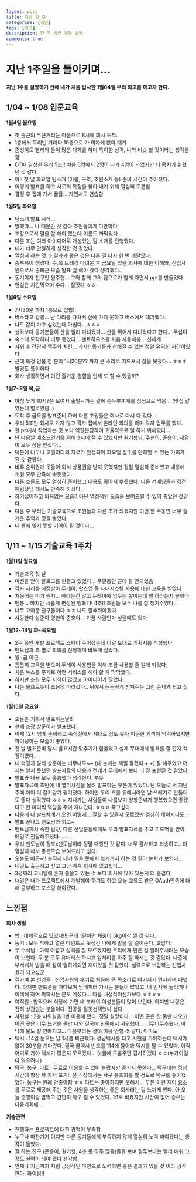 ```yaml
---
layout: post
title: 지난 한 주
categories: [개인]
tags: [회고]
description: 한 주 동안 경험 설명
comments: true
---
```


# 지난 1주일을 돌이키며...

**지난 1주를 설명하기 전에 내가 처음 입사한 1월04일 부터 회고를 하고자 한다.**

## 1/04 ~ 1/08 입문교육

**1월4일 월요일**
- 첫 출근의 두근거리는 마음으로 8시에 회사 도착.
- 1층에서 두리번 거리다 10층으로 가 의자에 앉아 대기
- 준성이도 빨리와 둘이 많은 대화를 하며 특이한 성격, 나와 비슷 할 것이라는 생각을 함
- OT때 결성한 우리 5조!! 처음 6명에서 2명이 나가 4명이 되었지만 더 뭉치기 쉬웠던 것 같다.
- 아!! 첫 날 화요일 팀소개 (이름, 구호, 조원소개 등) 준비 시간이 주어졌다.
- 어떻게 발표를 하고 서로의 특징을 찾아 내기 위해 열심히 토론함
- 결정 후 집에 가서 꿀잠... 자면서도 연습함

**1월5일 화요일**
- 팀소개 발표 시작...
- 망했따... 나 때문인 것 같아 조원들에게 미안하다
- 조장으로서 말을 잘 해야 했는데 이름도 까먹었다.
- 다른 조는 여러 아이디어로 개성있는 팀 소개를 진행했다.
- 내가 너무 안일하게 생각한 것 같았다.
- 열심히 하는 것 과 결과가 좋은 것은 다른 걸 다시 한 번 깨달았다.
- 승부욕이 생겼다. 수,목 트래킹 다녀온 후 금요일 있을 회사에 대한 이해와, 신입사원으로서 출퇴근 모습 발표 잘 해야 겠다 생각했다.
- 동기이자 친구인 원주현... 그와 함께 그의 집으로가 함께 자면서 ppt를 만들었다
- 현실은 치킨먹으며 수다... 잘잤다 ㅎㅎ

**1월6일 수요일**
- 7시30분 까지 1층으로 집합!!
- 버스타고 강릉... 난 다리를 다쳐서 산에 가지 못하고 버스에서 대기했다.
- 나도 같이 가고 싶었는데 아쉽다...ㅎㅎㅎ
- 생각보다 동기분들이 산을 빨리 다녀왔다... 산을 뛰어서 다녀왔다고 한다... 무섭다
- 숙소에 도착하니 너무 좋았다... 펜트하우스를 처음 사용해봄... 신세계
- 샤워 후 간단히 맥주와 치킨... 과자!! 동기들과 친해질 수 있는 정말 유익한 시간이였다
- 근데 특정 인물 한 분이 1시20분?? 까지 큰 소리로 떠드셔서 잠을 못잤다... ㅎㅎㅎ 별명도 특이하다
- 회사 생활하면서 이런 즐거운 경험을 언제 또 할 수 있을까?

**1월7~8일 목,금**
- 아침 늦게 10시?쯤 모여서 출발~ 가는 길에 순두부찌개를 점심으로 먹음... (맛집 같았는데 별로였음..)
- 도착 후 금요일 발표준비 하러 다른 조원들은 회사로 다시 다 갔다...
- 우리 5조만 회사로 가지 않고 각자 집에서 온라인 회의를 하며 각자 업무를 했다.
- 한 pc에서 작업하는 것 보다 역할분담하여 효율적으로 일 하기 위해였다... 
- 난 다음날 메소드연기를 위해 3시에 잘 수 있었지만 원기형님, 주현이, 준용이, 재열이 모두 잠을 안잤다...
- 덕분에 너무나 고퀄리티의 자료가 완성되어 화요일 실수를 만회할 수 있는 기회가 된 것 같았다.
- 비록 순위권에 못들어 외식 상품권을 받지 못했지만 정말 열심히 준비했고 내용에 조원 모두 만족해 뿌듯했다.
- 다른 조들도 모두 열심히 준비했고 내용도 좋아서 뿌듯했다. 다른 선배님들과 김건해팀장님 께서도 만족해 하셨다.
- 하기싫어하고 의욕없는 모습이아닌 열정적인 모습을 보여드릴 수 있어 좋았던 것같다.
- 다음 주 부터는 기술교육으로 조원들과 다른 조가 되겠지만 이번 한 주동안 너무 즐거운 추억과 정을 쌓았다.
- 내 생에 잊지 못할 기억이 될 것이다...

## 1/11 ~ 1/15 기술교육 1주차
**1월11일 월요일**
- 기술교육 첫 날
- 미션을 받아 블로그를 만들고 있었다... 주말동안 근데 잘 안되었음
- 각자 자리를 배정받아 두레이, 왓츠업 등 사내시스템 사용에 대한 교육을 받았다
- 처음에는 머가 뭔지... 하라는건 많고 두레이에 업무는 쌓이는데 멀 하라는지 몰랐다
- 멘붕... 하지만 새롭게 편성된 행복TF 4조!! 조원들 모두 나를 잘 챙겨주었다...
- 너무 고마운 친구들이다 ㅎㅎ 나도 잘해줘야겠따
- 사랑한다 상준아 영한아 준호야... 가끔 사람인가 싶을때도 있다 

**1월12~14일 화~목요일**
- 2주 동안 개발 프로젝트 스펙이 주어졌는데 이걸 토대로 기획서를 작성했다.
- 멘토님과 조 별로 회의를 진행하며 바쁘게 살았다.
- 월~금 야근...
- 틈틈히 교육을 받으며 두레이 사용법을 익해 조금 사용할 줄 알게 되었다.
- 처음 뉴스를 주제로 어떤 서비스를 해야 할 지 막막했다.
- 하지만 조원 모두 지식이 많았고 아이디어가 많았다.
- 나는 물흐르듯이 조용히 따라갔다.. 뒤에서 든든하게 받쳐주는 그런 존재가 되고 싶다.

**1월15일 금요일**
- 오늘은 기획서 발표하는날!!
- 현재 조장 상준이가 발표했다.
- 어제 12시 넘게 준비하고 숙직실에서 제대로 잠도 못자 피곤한 기색이 역력하였지만 파이팅하는 모습이 좋았다.
- 전 날 발표준비 당시 발표시간 맞추기가 힘들었고 실제 무대에서 발표를 잘 할지 걱정이였다.
- 내 걱정과 달리 상준이는 너무나도~~ (내 눈에는 제일 잘했따 +.+) 잘 해주었고 어제는 알지 못했던 발표자료의 내용과 전개가 무대에서 보니 더 잘 표현된 것 같았다. 
- 발표와 내용 모두 훌륭했다 생각한다. 뿌듯
- 발표자료에 초반에 내 옆기사진을 올려 발표하는 부분이 있었다. 난 오늘로 써 지난주에 이어 더 갈기갈기 찢겨졌다. 하지만 우리 조를 위해서라면 날 쓰레기로 만들어도 좋다 생각했다 ㅎㅎㅎ 지나가는 사람들이 나를보며 양창준씨가 행복했으면 좋겠다고 한 마디씩 덕담을 주며 지나갔다. ㅎㅎㅎ 죽고싶다 
- 다음에 내 발표차례가 오면 어떻게... 잘할 수 있을지 모르겠만 열심히 해야지나도...
- 발표 끝나고 멘토님과 회고~
- 멘토님께서 속한 팀장, 다른 선임분들에게도 우리 발표자료를 주고 피드백을 받아 메일로 전달해주셨다..........
- 우리 멘토님이 정호x멘토님이라 정말 다행인 것 같다. 너무 감사하고 죄송하고.. 더 열심히 해서 좋은모습 보여드리고 싶다.
- 오늘도 야근~!! 솔직히 내가 일을 못해서 늦게까지 하는 것 같아 눈치가 보인다...
- 내일도 출근하고 싶고 그냥 계속 회사에 있고싶다...
- 3평짜리 고시텔에 혼자 쓸쓸히 있는 것 보다 회사에 앉아 있는게 더 즐겁다.
- 내일은 내가 프로젝트에서 개발해야 하기도 하고 오늘 교육도 받은 OAuth인증에 대해 공부하고 포스팅 해야겠다.

## 느낀점

**회사 생활**
- 밥 : 대체적으로 맛있다!!! 근데 1달이면 체중이 5kg이상 찔 것 같다.
- 동기 : 모두 착하고 열린 마인드로 못생긴 나에게 말을 잘 걸어준다. 고맙다.
- 두 수석님 : 아직 어렵고 성격을 잘 모르겠지만 우리에게 만은 걸 알려주시려는 모습이 보인다. 두 분 모두 유머러스 하시고 일처리를 아주 잘 하시는 것 같았다. 나중에 부서배치 받을 때 같이 일하게되면 재미있을 것 같았다. 실력으로 보답하는 신입사원이 되고싶군..
- 길가며 본 선임들 : 신입사원의 패기로 처음에 큰 목소리로 여기저기 인사하며 다녔다. 하지만 핸드폰을 처다보며 담배피러 가시는 분들이 많았고, 내 인사에 놀라거나 어색해 하며 피하시는 분도 계셨다... 다들 내성적이신가보다 ㅎㅎㅎㅎ
- 여직원 : 밥먹으러 식당에 가면 내 또래의 여성분들이 많이 보인다. 하지만 나랑은 전혀 상관없는 분들이다. 전공을 잘못선택했나 싶다.
- 샤워실 : 2층 샤워실을 1번 이용해 봤다. 정말 실망이다... 어떤 곳은 찬 물만 나오고, 어떤 곳은 너무 뜨거운 물만 나와 결국에 찬물에서 샤워했다... 너무너무추웠다. 바닥에 물도 잘 안빠지고... 다음부터는 절대 이용 안할 것 같다. 아마도
- 택시 : 14일 눈오는 날 1시쯤 퇴근했다. 성남택시를 타고 서현을 가야하는데 택시가없어 30분을 기다렸다. 결국 콜택시 번호를 114에 물어봐 택시를 탈 수 있었다. 아직 어디로 가야 택시가 많은지 모르겠다... 덧글에 도움주면 감사하겠다 ㅎㅎ(누가이걸 다 읽으려나)
- 탁구, 농구, 다트 : 무료로 이용할 수 있어 놀랐지만 즐기지 못한다... 탁구대는 점심시간에 항상 꽉 차서 포기!! 전 직장에서는 탁구 통호회를 할 정도로 탁구를 좋아했었다. 농구는 원래 안좋아함 ㅎㅎ 다트는 좋아하지만 못해서... 무튼 이런 재미 요소를 무료로 재공해 주는 것은 사원을 생각하는 좋은 회사라는 걸 느끼게 했다. 아 오늘 준영이랑 밥먹고 간단히 탁구 칠 수 있었다. 1:1로 비겼지만 시간이 없어 승부는 다음기회에... 


**기술관련**
- 진행하는 프로젝트에 대한 경험이 부족함
- 누구나 마찬가지 이지만 다른 동기들에게 부족하지 않게 열심히 노력 해야겠다는 생각이 들었다.
- 잘 하는 친구 (준용이, 원기형, 4조 등 아주 많음)들을 보며 질투보다는 빨리 배워 그 정도 실력이 되야 겠다 생각함.
- 언제나 지금까지 처럼 긍정적인 마인드로 노력하면 좋은 결과가 있을 것 이라 생각한다. 화이팅!!


